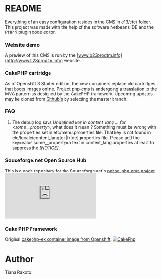 # README #

Everything of an easy configuration resides in the CMS in e13/etc/ folder.
This project was made with the help of the software Netbeans IDE and the PHP 5 plugin code editor.
### Website demo
A preview of this CMS is run by the [www.b23prodtm.info](http://www.b23prodtm.info) website.

### CakePHP cartridge
As of Openshift 3 Starter edition, the new containers replace old cartridges that [boots images online](https://docs.openshift.com/online/getting_started/basic_walkthrough.html).
Project php-cms is undergoing a translation to the MVC pattern as designed by the CakePHP framework. Upcoming updates may be cloned from [Github's](https://github.com/b23prodtm/acake2php.git) by selecting the master branch.

### FAQ
1. The debug log says *Undefined key in content_lang ... for <some__property>*, what does it mean ?
Something must be wrong with the properties set in etc/menu.properties file. That key is not found in etc/locale/content_lang[en|fr|de].properties file. Please add the key=value some__property=a text in content_lang.properties at least to suppress the *[NOTICE]*.

### Souceforge.net Open Source Hub
This is a code repository for the Sourceforge.net's [pohse-php-cms project](https://sourceforge.net/projects/php-cms.pohse.p/)
[![Download PHP CMS](https://sourceforge.net/sflogo.php?type=10&group_id=163092)](https://sourceforge.net/p/pohse/php-cms)
### Cake PHP Framework
Original [cakephp-ex container image from Openshift](https://github.com/openshift/cakephp-ex).
[![CakePhp](https://cakephp.org/img/trademarks/logo-4.jpg)](http///www.cakephp.org)

# Author #
Tiana Rakoto.
